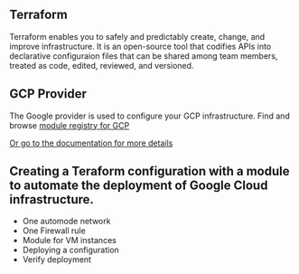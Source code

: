 ## Terraform 
Terraform enables you to safely and predictably create, change, and improve infrastructure. It is an open-source tool that codifies APIs into declarative configuraion files that can be shared among team members, treated as code, edited, reviewed, and versioned.
## GCP Provider
The Google provider is used to configure your GCP infrastructure. Find and browse [module registry for GCP](https://registry.terraform.io/browse/providers)

[Or go to the documentation for more details](https://registry.terraform.io/providers/hashicorp/google/latest/docs)
## Creating a Teraform configuration with a module to automate the deployment of Google Cloud infrastructure.
- One automode network
- One Firewall rule
- Module for VM instances
- Deploying a configuration 
- Verify deployment
